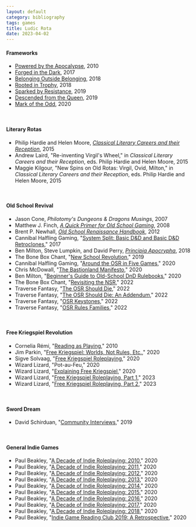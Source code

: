 ```yaml
---
layout: default
category: bibliography
tags: games
title: Ludic Rota
date: 2023-04-02
---
```


#### Frameworks

* [Powered by the Apocalypse](http://apocalypse-world.com/pbta/games/find), 2010
* [Forged in the Dark](https://bladesinthedark.com/forged-dark), 2017
* [Belonging Outside Belonging](https://buriedwithoutceremony.com/belonging), 2018
* [Rooted in Trophy](https://trophyrpg.com/system/), 2018
* [Sparked by Resistance](https://rowanrookanddecard.com/product/the-resistance-toolbox/), 2019
* [Descended from the Queen](https://forthequeengame.com/), 2019
* [Mark of the Odd](https://drive.google.com/drive/folders/1AxH25aVWJETisfWNrxCOAHyKE7OCVgS1), 2020

<br>


#### Literary Rotas

* Philip Hardie and Helen Moore, [*Classical Literary Careers and their Reception*](https://www.cambridge.org/ca/academic/subjects/classical-studies/classical-literature/classical-literary-careers-and-their-reception), 2015
* Andrew Laird, "Re-inventing Virgil's Wheel," in *Classical Literary Careers and their Reception*, eds. Philip Hardie and Helen Moore, 2015
* Maggie Kilgour, "New Spins on Old Rotas: Virgil, Ovid, Milton," in *Classical Literary Careers and their Reception*, eds. Philip Hardie and Helen Moore, 2015

<br>


#### Old School Revival

* Jason Cone, *Philotomy's Dungeons & Dragons Musings*, 2007
* Matthew J. Finch, [*A Quick Primer for Old School Gaming*](https://www.lulu.com/shop/matthew-finch/quick-primer-for-old-school-gaming/ebook/product-3159558.html), 2008
* Brent P. Newhall, [*Old School Renaissance Handbook*](https://www.drivethrurpg.com/product/109631/Old-School-Renaissance-Handbook), 2012
* Cannibal Halfling Gaming, "[System Split: Basic D&D and Basic D&D Retroclones](https://cannibalhalflinggaming.com/2017/10/25/system-split-basic-dd-and-basic-dd-retroclones/)," 2017
* Ben Milton, Steve Lumpkin, and David Perry, [*Principia Apocrypha*](https://lithyscaphe.blogspot.com/p/principia-apocrypha.html), 2018
* The Bone Box Chant, "[New School Revolution](https://boneboxchant.wordpress.com/2019/12/21/nsr/)," 2019
* Cannibal Halfling Gaming, "[Around the OSR in Five Games](https://cannibalhalflinggaming.com/2020/03/25/around-the-osr-in-five-games/)," 2020
* Chris McDowall, "[The Bastionland Manifesto](https://www.bastionland.com/2020/04/the-bastionland-manifesto.html)," 2020
* Ben Milton, "[Beginner's Guide to Old-School DnD Rulebooks](https://www.youtube.com/watch?v=JHQaed6GAHc)," 2020
* The Bone Box Chant, "[Revisiting the NSR](https://boneboxchant.wordpress.com/2022/05/04/revisiting-the-nsr/)," 2022
* Traverse Fantasy, "[The OSR Should Die](https://traversefantasy.blogspot.com/2022/06/the-osr-should-die.html)," 2022
* Traverse Fantasy, "[The OSR Should Die: An Addendum](https://traversefantasy.blogspot.com/2022/06/the-osr-should-die-addendum.html)," 2022
* Traverse Fantasy, "[OSR Keystones](https://traversefantasy.blogspot.com/p/keystone-readings.html)," 2022
* Traverse Fantasy, "[OSR Rules Families](https://traversefantasy.blogspot.com/2022/12/osr-rules-families.html)," 2022

<br>


#### Free Kriegspiel Revolution

* Cornelia Rémi, "[Reading as Playing](https://www.researchgate.net/publication/256496712_Reading_as_Playing_The_Cognitive_Challenge_of_the_Wimmelbook)," 2010
* Jim Parkin, "[Free Kriegspiel: Worlds, Not Rules, Etc.](https://d66kobolds.blogspot.com/2020/09/free-kriegsspiel-worlds-not-rules-etc.html)," 2020
* Sigve Solvaag, "[Free Kriegspiel Roleplaying](https://www.revenant-quill.com/p/free-kriegsspiel-roleplaying.html)," 2020
* Wizard Lizard, "Pot-au-Feu," 2020
* Wizard Lizard, "[Explaining Free Kriegspiel](https://undergroundadv.blogspot.com/2020/09/explaining-free-kriegsspiel-to-various.html)," 2020
* Wizard Lizard, "[Free Kriegspiel Roleplaying, Part 1](https://undergroundadv.blogspot.com/2023/01/free-kriegsspiel-roleplaying.html)," 2023
* Wizard Lizard, "[Free Kriegspiel Roleplaying, Part 2](https://undergroundadv.blogspot.com/2023/01/free-kriegsspiel-roleplaying-part-2-old.html)," 2023

<br>


#### Sword Dream

* David Schirduan, "[Community Interviews](https://www.technicalgrimoire.com/david/2019/06/sworddream)," 2019

<br>


#### General Indie Games

* Paul Beakley, "[A Decade of Indie Roleplaying: 2010](https://www.indiegamereadingclub.com/indie-game-reading-club/a-decade-of-indie-roleplaying-2010/)," 2020
* Paul Beakley, "[A Decade of Indie Roleplaying: 2011](https://www.indiegamereadingclub.com/indie-game-reading-club/a-decade-of-indie-roleplaying-2011/)," 2020
* Paul Beakley, "[A Decade of Indie Roleplaying: 2012](https://www.indiegamereadingclub.com/indie-game-reading-club/a-decade-of-indie-roleplaying-2012/)," 2020
* Paul Beakley, "[A Decade of Indie Roleplaying: 2013](https://www.indiegamereadingclub.com/indie-game-reading-club/a-decade-of-indie-roleplaying-2013/)," 2020
* Paul Beakley, "[A Decade of Indie Roleplaying: 2014](https://www.indiegamereadingclub.com/indie-game-reading-club/a-decade-of-indie-roleplaying-2014/)," 2020
* Paul Beakley, "[A Decade of Indie Roleplaying: 2015](https://www.indiegamereadingclub.com/indie-game-reading-club/a-decade-of-indie-roleplaying-2015/)," 2020
* Paul Beakley, "[A Decade of Indie Roleplaying: 2016](https://www.indiegamereadingclub.com/indie-game-reading-club/a-decade-of-indie-roleplaying-2016/)," 2020
* Paul Beakley, "[A Decade of Indie Roleplaying: 2017](https://www.indiegamereadingclub.com/indie-game-reading-club/a-decade-of-indie-roleplaying-2017/)," 2020
* Paul Beakley, "[A Decade of Indie Roleplaying: 2018](https://www.indiegamereadingclub.com/indie-game-reading-club/a-decade-of-indie-roleplaying-2018/)," 2020
* Paul Beakley, "[Indie Game Reading Club 2019: A Retrospective](https://www.indiegamereadingclub.com/indie-game-reading-club/indie-game-reading-club-2019-a-retrospective/)," 2020
